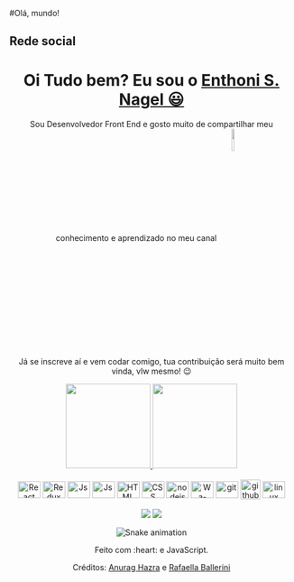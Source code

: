 #Olá, mundo!

## Rede social









<div>
  
  <h1 align="center">
    Oi Tudo bem? Eu sou o 
    <a href="https://www.linkedin.com/in/enthoni-s-nagel-818754288/">Enthoni S. Nagel 😃️</a>
  </h1>
  
  <p align="center">
    Sou Desenvolvedor Front End e gosto muito de compartilhar meu conhecimento e aprendizado no meu canal
    <a href="https://www.youtube.com/channel/UCViaNBT0SIeiVnZSEEtIfjw?sub_confirmation=1" target="_blank">
      <img
           width="10%" 
           align="center" 
           valign="middle" 
           src="https://img.shields.io/youtube/channel/subscribers/UCViaNBT0SIeiVnZSEEtIfjw?label=iCode&style=social" 
           target="_blank" 
      />
    </a>  
  </p>
  
  <p align="center">
    Já se inscreve aí e vem codar comigo, tua contribuição será muito bem vinda, vlw mesmo! 😉️
  </p>
  
</div>

<div align="center">
  <a href="https://github.com/duribeiro">
    <img height="150em" src="https://github-readme-stats.vercel.app/api?username=enthoniNagel&count_private=true&include_all_commits=true&show_icons=true&theme=dracula&hide_border=false&show_owner=true"/>
    <img height="150em" src="https://github-readme-stats.vercel.app/api/top-langs/?username=duribeiro&theme=dracula&hide_border=false&&layout=compact"/>
  </a>
</div>

<div align="center" valign="top"><br>
  <img align="center" alt="React" height="30" width="40" src="https://raw.githubusercontent.com/enthoniNagel/devicon/master/icons/react/react-original.svg">
  <img align="center" alt="Redux" height="30" width="40" src="https://raw.githubusercontent.com/enthoniNagel/devicon/master/icons/redux/redux-original.svg">
  <img align="center" alt="Js" height="30" width="40" src="https://raw.githubusercontent.com/enthoniNagel/devicon/master/icons/javascript/javascript-plain.svg">
  <img align="center" alt="Js" height="30" width="40" src="https://raw.githubusercontent.com/enthoniNagel/devicon/master/icons/typescript/typescript-plain.svg">
  <img align="center" alt="HTML" height="30" width="40" src="https://raw.githubusercontent.com/enthoniNagel/devicon/master/icons/html5/html5-original.svg">
  <img align="center" alt="CSS" height="30" width="40" src="https://raw.githubusercontent.com/enthoniNagel/devicon/master/icons/css3/css3-original.svg">
  <img align="center" alt="nodejs" height="30" width="40" src="https://cdn.worldvectorlogo.com/logos/nodejs-icon.svg">
  <img align="center" alt="Wa-Jest" height="30" width="40" src="https://cdn.jsdelivr.net/gh/enthoniNagel/devicon/icons/jest/jest-plain.svg">
  <img align="center" alt="git" height="30" width="40" src="https://raw.githubusercontent.com/enthoniNagel/devicon/master/icons/git/git-original.svg">
  <img align="center" alt="github" height="35" width="35" src="/assets/GitHub.png">
  <img align="center" alt="linux" height="30" width="40" src="https://raw.githubusercontent.com/enthoniNagel/devicon/master/icons/linux/linux-original.svg">
</div><br>

<div align="center">
  <a href="https://https://www.linkedin.com/in/enthoni-s-nagel-818754288/" target="_blank"><img src="https://img.shields.io/badge/-LinkedIn-%230077B5?style=for-the-badge&logo=linkedin&logoColor=white" target="_blank"></a> 
  <a href="mailto:enthoni.nagel.dev@gmail.com"><img src="https://img.shields.io/badge/-Gmail-%23333?style=for-the-badge&logo=gmail&logoColor=white" target="_blank"></a>
</div>

<div align="center">

  ![Snake animation](https://github.com/danielbped/danielbped/blob/output/github-contribution-grid-snake.svg)
  
</div>

<div align="center">
  <p>Feito com :heart: e JavaScript.</p>
  <p>Créditos: <a href="https://github.com/anuraghazra/github-readme-stats">Anurag Hazra</a> e <a href="https://github.com/rafaballerini">Rafaella Ballerini</a></p>
</div>
